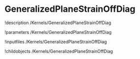 <!-- MOOSE Documentation Stub: Remove this when content is added. -->

# GeneralizedPlaneStrainOffDiag
!description /Kernels/GeneralizedPlaneStrainOffDiag

!parameters /Kernels/GeneralizedPlaneStrainOffDiag

!inputfiles /Kernels/GeneralizedPlaneStrainOffDiag

!childobjects /Kernels/GeneralizedPlaneStrainOffDiag
